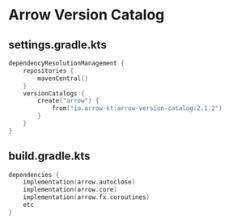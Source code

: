 # Arrow Version Catalog

## settings.gradle.kts

```kotlin
dependencyResolutionManagement {
    repositories {
        mavenCentral()
    }
    versionCatalogs {
        create("arrow") {
            from("io.arrow-kt:arrow-version-catalog:2.1.2")
        }
    }
}
```

## build.gradle.kts

```kotlin
dependencies {
    implementation(arrow.autoclose)
    implementation(arrow.core)
    implementation(arrow.fx.coroutines)
    etc
}
```
